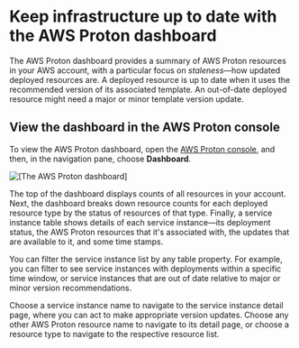 # Keep infrastructure up to date with the AWS Proton dashboard<a name="monitoring-dashboard"></a>

The AWS Proton dashboard provides a summary of AWS Proton resources in your AWS account, with a particular focus on *staleness*—how updated deployed resources are\. A deployed resource is up to date when it uses the recommended version of its associated template\. An out\-of\-date deployed resource might need a major or minor template version update\.

## View the dashboard in the AWS Proton console<a name="w128aac32b9b7"></a>

To view the AWS Proton dashboard, open the [AWS Proton console](https://console.aws.amazon.com/proton/), and then, in the navigation pane, choose **Dashboard**\.

![\[The AWS Proton dashboard\]](http://docs.aws.amazon.com/proton/latest/userguide/images/dashboard.png)

The top of the dashboard displays counts of all resources in your account\. Next, the dashboard breaks down resource counts for each deployed resource type by the status of resources of that type\. Finally, a service instance table shows details of each service instance—its deployment status, the AWS Proton resources that it's associated with, the updates that are available to it, and some time stamps\.

You can filter the service instance list by any table property\. For example, you can filter to see service instances with deployments within a specific time window, or service instances that are out of date relative to major or minor version recommendations\.

Choose a service instance name to navigate to the service instance detail page, where you can act to make appropriate version updates\. Choose any other AWS Proton resource name to navigate to its detail page, or choose a resource type to navigate to the respective resource list\.